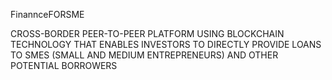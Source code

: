 FinannceFORSME


CROSS-BORDER PEER-TO-PEER  PLATFORM USING BLOCKCHAIN  TECHNOLOGY THAT ENABLES  INVESTORS TO DIRECTLY  PROVIDE LOANS TO SMES  (SMALL AND MEDIUM  ENTREPRENEURS) AND OTHER  POTENTIAL BORROWERS
